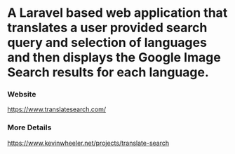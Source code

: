 # A Laravel based web application that translates a user provided search query and selection of languages and then displays the Google Image Search results for each language.

### Website
https://www.translatesearch.com/

### More Details
https://www.kevinwheeler.net/projects/translate-search
